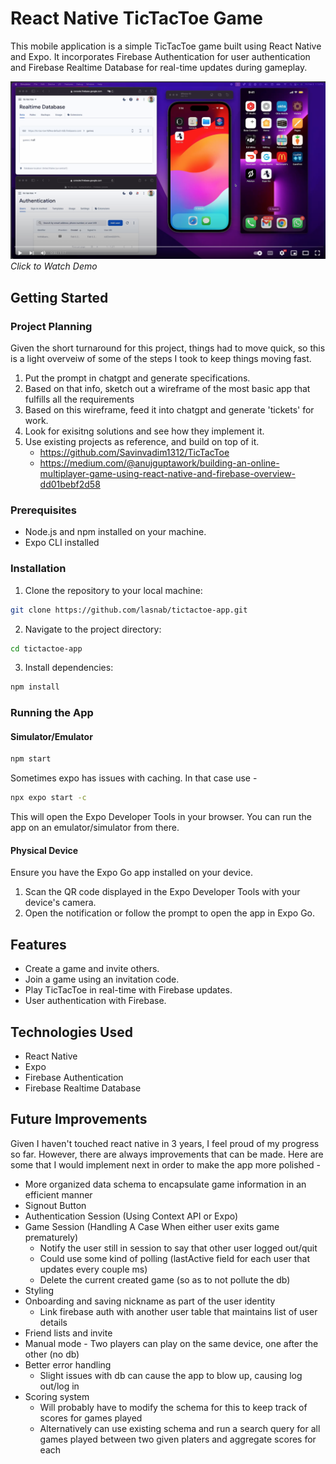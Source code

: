 # React Native TicTacToe Game

This mobile application is a simple TicTacToe game built using React Native and Expo. It incorporates Firebase Authentication for user authentication and Firebase Realtime Database for real-time updates during gameplay.

[![Watch the Demo](./assets/thumbnail.png)](https://youtu.be/OEBSIbldbQU)
_Click to Watch Demo_

## Getting Started

### Project Planning

Given the short turnaround for this project, things had to move quick, so this is a light overveiw of some of the steps I took to keep things moving fast.

1. Put the prompt in chatgpt and generate specifications.
2. Based on that info, sketch out a wireframe of the most basic app that fulfills all the requirements
3. Based on this wireframe, feed it into chatgpt and generate 'tickets' for work.
4. Look for exisitng solutions and see how they implement it.
5. Use existing projects as reference, and build on top of it.
   - https://github.com/Savinvadim1312/TicTacToe
   - https://medium.com/@anujguptawork/building-an-online-multiplayer-game-using-react-native-and-firebase-overview-dd01bebf2d58

### Prerequisites

- Node.js and npm installed on your machine.
- Expo CLI installed

### Installation

1. Clone the repository to your local machine:

```bash
git clone https://github.com/lasnab/tictactoe-app.git
```

2. Navigate to the project directory:

```bash
cd tictactoe-app
```

3. Install dependencies:

```bash
npm install
```

### Running the App

#### Simulator/Emulator

```bash
npm start
```

Sometimes expo has issues with caching. In that case use -

```bash
npx expo start -c
```

This will open the Expo Developer Tools in your browser. You can run the app on an emulator/simulator from there.

#### Physical Device

Ensure you have the Expo Go app installed on your device.

1. Scan the QR code displayed in the Expo Developer Tools with your device's camera.
2. Open the notification or follow the prompt to open the app in Expo Go.

## Features

- Create a game and invite others.
- Join a game using an invitation code.
- Play TicTacToe in real-time with Firebase updates.
- User authentication with Firebase.

## Technologies Used

- React Native
- Expo
- Firebase Authentication
- Firebase Realtime Database

## Future Improvements

Given I haven't touched react native in 3 years, I feel proud of my progress so far. However, there are always improvements that can be made. Here are some that I would implement next in order to make the app more polished -

- More organized data schema to encapsulate game information in an efficient manner
- Signout Button
- Authentication Session (Using Context API or Expo)
- Game Session (Handling A Case When either user exits game prematurely)
  - Notify the user still in session to say that other user logged out/quit
  - Could use some kind of polling (lastActive field for each user that updates every couple ms)
  - Delete the current created game (so as to not pollute the db)
- Styling
- Onboarding and saving nickname as part of the user identity
  - Link firebase auth with another user table that maintains list of user details
- Friend lists and invite
- Manual mode - Two players can play on the same device, one after the other (no db)
- Better error handling
  - Slight issues with db can cause the app to blow up, causing log out/log in
- Scoring system
  - Will probably have to modify the schema for this to keep track of scores for games played
  - Alternatively can use existing schema and run a search query for all games played between two given platers and aggregate scores for each
